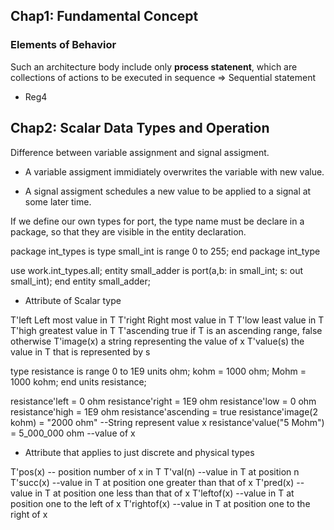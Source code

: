 ## Chap1: Fundamental Concept
### Elements of Behavior
Such an architecture body include only **process statenent**, which are collections of actions to be executed in sequence => Sequential statement

* Reg4

## Chap2: Scalar Data Types and Operation

Difference between variable assignment and signal assigment.

+ A variable assigment immidiately overwrites the variable with new value.

+ A signal assigment schedules a new value to be applied to a signal at some later time.


If we define our own types for port, the type name must be declare in a package, so that they are visible in the entity declaration.

package int_types is
	type small_int is range 0 to 255;
end package int_type

use work.int_types.all;
entity small_adder is
	port(a,b: in small_int; s: out small_int);
end entity small_adder;


* Attribute of Scalar type

T'left		Left most value in T
T'right		Right most value in T
T'low		least value in T
T'high		greatest value in T
T'ascending	true if T is an ascending range, false otherwise
T'image(x)	a string representing the value of x
T'value(s)	the value in T that is represented by s

type resistance is range 0 to 1E9
	units
		ohm;
		kohm = 1000 ohm;
		Mohm = 1000 kohm;
end units resistance;	

resistance'left = 0 ohm
resistance'right = 1E9 ohm
resistance'low = 0 ohm
resistance'high = 1E9 ohm
resistance'ascending = true
resistance'image(2 kohm) = "2000 ohm"			--String represent value x
resistance'value("5 Mohm") = 5_000_000 ohm		--value of x

* Attribute that applies to just discrete and physical types

T'pos(x)			-- position number of x in T
T'val(n)			--value in T at position n
T'succ(x)			--value in T at position one greater than that of x
T'pred(x)			--value in T at position one less than that of x
T'leftof(x)			--value in T at position one to the left of x
T'rightof(x)			--value in T at position one to the right of x

